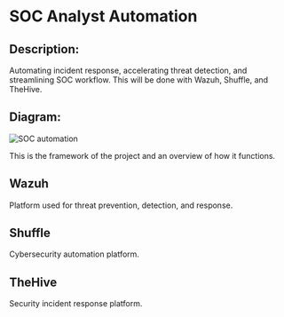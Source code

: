 <h1>SOC Analyst Automation</h1>

<h2>Description:</h2>

Automating incident response, accelerating threat detection, and streamlining SOC workflow. This will be done with Wazuh, Shuffle, and TheHive.

<h2>Diagram:</h2>

![SOC automation](https://github.com/ntieu4328/SOC-Analyst-Automation-Overview/assets/156137990/0dd2a91f-ed29-41a5-b8a9-397a545cab10)

This is the framework of the project and an overview of how it functions.

<h2>Wazuh</h2>

Platform used for threat prevention, detection, and response.

<h2>Shuffle</h2>

Cybersecurity automation platform.

<h2>TheHive</h2>

Security incident response platform.
